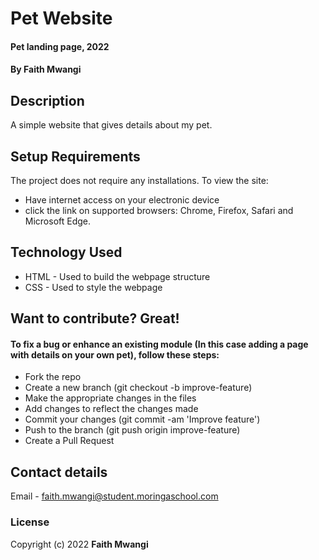 # Pet Website
#### Pet landing page, 2022
#### By **Faith Mwangi**
## Description
A simple website that gives details about my pet.
## Setup Requirements
The project does not require any installations. To view the site:
* Have internet access on your electronic device
* click the link on supported browsers: Chrome, Firefox, Safari and Microsoft Edge.
## Technology Used
* HTML - Used to build the webpage structure
* CSS - Used to style the webpage
## Want to contribute? Great!
#### To fix a bug or enhance an existing module (In this case adding a page with details on your own pet), follow these steps:
* Fork the repo
* Create a new branch (git checkout -b improve-feature)
* Make the appropriate changes in the files
* Add changes to reflect the changes made
* Commit your changes (git commit -am 'Improve feature')
* Push to the branch (git push origin improve-feature)
* Create a Pull Request
## Contact details
Email - faith.mwangi@student.moringaschool.com
### License
Copyright (c) 2022 **Faith Mwangi**
